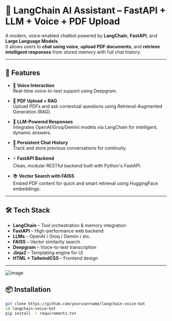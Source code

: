 # 🧠 LangChain AI Assistant – FastAPI + LLM + Voice + PDF Upload

A modern, voice-enabled chatbot powered by **LangChain**, **FastAPI**, and **Large Language Models**.  
It allows users to **chat using voice**, **upload PDF documents**, and **retrieve intelligent responses** from stored memory with full chat history.

---

## 🚀 Features

- 🎤 **Voice Interaction**  
  Real-time voice-to-text support using Deepgram.

- 📄 **PDF Upload + RAG**  
  Upload PDFs and ask contextual questions using Retrieval-Augmented Generation (RAG).

- 🧠 **LLM-Powered Responses**  
  Integrates OpenAI/Groq/Gemini models via LangChain for intelligent, dynamic answers.

- 💬 **Persistent Chat History**  
  Track and store previous conversations for continuity.

- ⚡ **FastAPI Backend**  
  Clean, modular RESTful backend built with Python's FastAPI.

- 📚 **Vector Search with FAISS**  
  Embed PDF content for quick and smart retrieval using HuggingFace embeddings.

---

## 🛠️ Tech Stack

- **LangChain** – Tool orchestration & memory integration  
- **FastAPI** – High-performance web backend  
- **LLMs** – OpenAI / Groq / Gemini / etc.  
- **FAISS** – Vector similarity search  
- **Deepgram** – Voice-to-text transcription  
- **Jinja2** – Templating engine for UI  
- **HTML + TailwindCSS** – Frontend design

---
![image](https://github.com/user-attachments/assets/974edc86-5a01-4243-b3f3-fd1b1e684e0a)

## 📦 Installation

```bash
git clone https://github.com/yourusername/langchain-voice-bot
cd langchain-voice-bot
pip install -r requirements.txt



